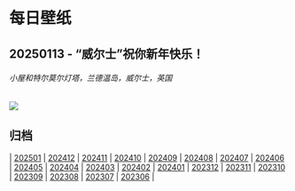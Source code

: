 # 每日壁纸

## 20250113 - “威尔士”祝你新年快乐！

###### 小屋和特尔莫尔灯塔，兰德温岛，威尔士，英国

![](https://www.bing.com/th?id=OHR.CoastalWales_ZH-CN9113929287_UHD.jpg)

## 归档

| [202501](/202501/README.md)
| [202412](/202412/README.md)
| [202411](/202411/README.md)
| [202410](/202410/README.md)
| [202409](/202409/README.md)
| [202408](/202408/README.md)
| [202407](/202407/README.md)
| [202406](/202406/README.md)
| [202405](/202405/README.md)
| [202404](/202404/README.md)
| [202403](/202403/README.md)
| [202402](/202402/README.md)
| [202401](/202401/README.md)
| [202312](/202312/README.md)
| [202311](/202311/README.md)
| [202310](/202310/README.md)
| [202309](/202309/README.md)
| [202308](/202308/README.md)
| [202307](/202307/README.md)
| [202306](/202306/README.md)
|
